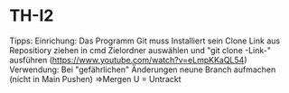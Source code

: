 # TH-I2
Tipps:
    Einrichung:
Das Programm Git muss Installiert sein
Clone Link aus Repositiory ziehen
in cmd Zielordner auswählen und "git clone -Link-" ausführen
(https://www.youtube.com/watch?v=eLmpKKaQL54)
    Verwendung:
Bei "gefährlichen" Änderungen neune Branch aufmachen (nicht in Main Pushen) =>Mergen
U = Untrackt